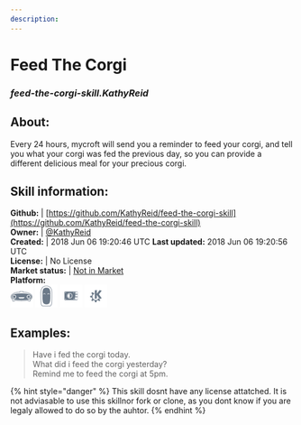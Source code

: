 ```yaml
---  
description:   
---  
```

# Feed The Corgi  
### _feed-the-corgi-skill.KathyReid_  
## About:  
Every 24 hours, mycroft will send you a reminder to feed your corgi, and tell you what your corgi was fed the previous day, so you can provide a different delicious meal for your precious corgi.

## Skill information:  
**Github:** | [https://github.com/KathyReid/feed-the-corgi-skill](https://github.com/KathyReid/feed-the-corgi-skill)  
**Owner:** | [@KathyReid](https://github.com/KathyReid)  
**Created:** | 2018 Jun 06 19:20:46 UTC  **Last updated:** 2018 Jun 06 19:20:56 UTC  
**License:** | No License  
**Market status:** | [Not in Market](https://market.mycroft.ai/skill/)  
**Platform:**  
 ![](../.gitbook/assets/mark-1-icon.png)  ![](../.gitbook/assets/mark-2-icon.png)  ![](../.gitbook/assets/picroft-icon.png)  ![](../.gitbook/assets/kde.png)   
## Examples:  
> Have i fed the corgi today.  
> What did i feed the corgi yesterday?  
> Remind me to feed the corgi at 5pm.  
  
{% hint style="danger" %}
This skill dosnt have any license attatched. It is not adviasable to use this skillnor fork or clone, as you dont know if you are legaly allowed to do so by the auhtor.
{% endhint %}
